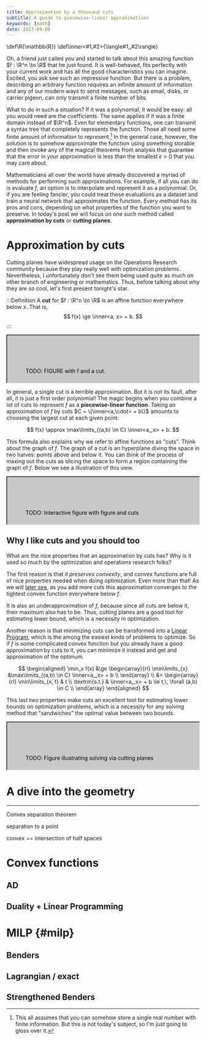 ```yaml
---
title: Approximation by a thousand cuts
subtitle: A guide to piecewise-linear approximations
keywords: [math]
date: 2023-09-08
---
```


\def\R{\mathbb{R}}
\def\inner<#1,#2>{\langle#1,\,#2\rangle}

Oh, a friend just called you and started to talk about
this amazing function $f : \R^n \to \R$ that he just found.
It is well-behaved, fits perfectly with your current work
and has all the good characteristics you can imagine.
Excited, you ask see such an impressive function.
But there is a problem, describing an arbitrary function
requires an infinite amount of information and any of our modern ways to send messages,
such as email, disks, or carrier pigeon,
can only transmit a finite number of bits.

What to do in such a situation?
If it was a polynomial, it would be easy: all you would need are the coefficients.
The same applies if it was a finite domain instead of $\R^n$.
Even for elementary functions, one can transmit a syntax tree
that completely represents the function.
Those all need some finite amount of information to represent.[^real-numbers-size]
In the general case, however, the solution is to somehow approximate
the function using something storable
and then invoke any of the magical theorems from analysis
that guarantee that the error in your approximation is less
than the smallest $\epsilon > 0$ that you may care about.

[^real-numbers-size]: This all assumes that you can somehow store
a single real number with finite information.
But this is not today's subject, so I'm just going to gloss over it.

Mathematicians all over the world have already discovered a myriad of methods
for performing such approximations.
For example, if all you can do is evaluate $f$,
an option is to interpolate and represent it as a polynomial.
Or, if you are feeling fancier, you could treat these evaluations as a dataset
and train a neural network that approximates the function.
Every method has its pros and cons,
depending on what properties of the function you want to preserve.
In today's post we will focus on one such method called **approximation by cuts** or **cutting planes**.

Approximation by cuts
=====================

Cutting planes have widespread usage on the Operations Research community
because they play really well with optimization problems.
Nevertheless, I unfortunately don't see them being used quite as much on other branch
of engineering or mathematics.
Thus, before talking about why they are so cool,
let's first present tonight's star.

:::Definition
A **cut** for $f : \R^n \to \R$ is an affine function everywhere below $x$.
That is,
    $$  f(x) \ge \inner<a, x> + b. $$
:::


<svg width="800" height="200">
  <rect width="800" height="200" style="fill:rgb(200,200,200);stroke-width:3;stroke:rgb(0,0,0)" />
  <text x="50" y="100" length="800" rx="20" ry="10">
    TODO: FIGURE with f and a cut.
  </text>
</svg>

In general, a single cut is a terrible approximation.
But it is not its fault, after all, it is just a first order polynomial!
The magic begins when you combine a lot of cuts to represent $f$ as a **piecewise-linear function**.
Taking an approximation of $f$ by cuts $C = \{\inner<a,\cdot> + b\}$
amounts to choosing the largest cut at each given point:

$$ f(x) \approx \max\limits_{(a,b) \in C} \inner<a_,x> + b. $$

This formula also explains why we refer to affine functions as "cuts".
Think about the graph of $f$.
The graph of a cut is an hyperplane diving the space in two halves:
points above and below it.
You can think of the process of maxing out the cuts
as slicing the space to form a region containing the graph of $f$.
Below we see a illustration of this view.

<svg width="800" height="200">
  <rect width="800" height="200" style="fill:rgb(200,200,200);stroke-width:3;stroke:rgb(0,0,0)" />
  <text x="50" y="100" length="800" rx="20" ry="10">
    TODO: Interactive figure with figure and cuts
  </text>
</svg>

Why I like cuts and you should too
----------------------------------

What are the nice properties that an approximation by cuts has?
Why is it used so much by the optimization and operations research folks?

The first reason is that _it preserves convexity_,
and convex functions are full of nice properties needed when doing optimization.
Even more than that! As we will [later see](#milp),
as you add more cuts this approximation converges
to the tightest convex function everywhere below $f$.

It is also an underapproximation of $f$,
because since all cuts are below it, their maximum also has to be.
Thus, cutting planes are a good tool for estimating lower bound,
which is a necessity in optimization.

Another reason is that minimizing cuts can be transformed into a
[Linear Program](https://en.wikipedia.org/wiki/Linear_programming),
which is the among the easiest kinds of problems to optimize.
So if $f$ is some complicated convex function but you already have
a good approximation by cuts to it, you can minimize it instead
and get and approximation of the optimum.

$$
\begin{aligned}
\min_x f(x) &\ge
  \begin{array}{rl}
    \min\limits_{x} &\max\limits_{(a,b) \in C} \inner<a_,x> + b  \\
  \end{array} \\
  &=
  \begin{array}{rl}
    \min\limits_{x, t} & t \\
    \textrm{s.t.}  & \inner<a_,x> + b \le t,\, \forall (a,b) \in C  \\
  \end{array}
\end{aligned}
$$

This last two properties make cuts an excellent tool for estimating lower bounds on optimization problems,
which is a necessity for any solving method that "sandwiches" the optimal value
between two bounds.

<svg width="800" height="200">
  <rect width="800" height="200" style="fill:rgb(200,200,200);stroke-width:3;stroke:rgb(0,0,0)" />
  <text x="50" y="100" length="800" rx="20" ry="10">
    TODO: Figure illustrating solving via cutting planes
  </text>
</svg>

A dive into the geometry
========================







-----------------------------------------------------------------------------------

Convex separation theorem

separation to a point

convex == intersection of half spaces

# Convex functions

## AD

## Duality + Linear Programming

# MILP {#milp}

## Benders

## Lagrangian / exact

## Strengthened Benders
